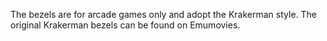 The bezels are for arcade games only and adopt the Krakerman style.  The original Krakerman bezels can be found on Emumovies.
